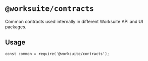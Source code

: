 # `@worksuite/contracts`

Common contracts used internally in different Worksuite API and UI packages.

## Usage

```
const common = require('@worksuite/contracts');

```

